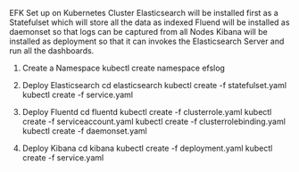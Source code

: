 EFK Set up on Kubernetes Cluster
Elasticsearch will be installed first as a Statefulset which will store all the data as indexed Fluend will be installed as daemonset so that logs can be captured from all Nodes Kibana will be installed as deployment so that it can invokes the Elasticsearch Server and run all the dashboards.


1. Create a Namespace
kubectl create namespace efslog

2. Deploy Elasticsearch
cd elasticsearch
kubectl create -f statefulset.yaml
kubectl create -f service.yaml

3. Deploy Fluentd
cd fluentd
kubectl create -f clusterrole.yaml
kubectl create -f serviceaccount.yaml
kubectl create -f clusterrolebinding.yaml
kubectl create -f daemonset.yaml

4. Deploy Kibana
cd kibana
kubectl create -f deployment.yaml
kubectl create -f service.yaml


